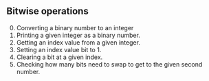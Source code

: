 Bitwise operations
---
0. Converting a binary number to an integer
1. Printing a given integer as a binary number.
2. Getting an index value from a given integer.
3. Setting an index value bit to 1.
4. Clearing a bit at a given index.
5. Checking how many bits need to swap to get to the given second number.